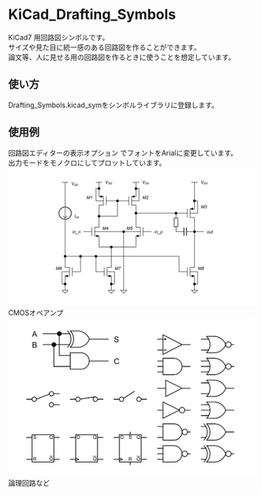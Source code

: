 # KiCad_Drafting_Symbols

KiCad7 用回路図シンボルです。  
サイズや見た目に統一感のある回路図を作ることができます。  
論文等、人に見せる用の回路図を作るときに使うことを想定しています。  

## 使い方  
Drafting_Symbols.kicad_symをシンボルライブラリに登録します。  

## 使用例  
回路図エディターの表示オプション でフォントをArialに変更しています。  
出力モードをモノクロにしてプロットしています。  
<img src="doc/schematic1.png" width="500">  
CMOSオペアンプ  
<img src="doc/schematic2.png" width="500">  
論理回路など  
